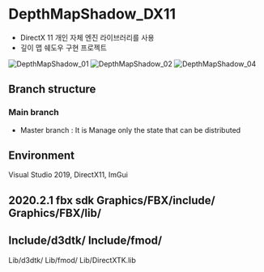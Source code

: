 # DepthMapShadow_DX11
* DirectX 11 개인 자체 엔진 라이브러리를 사용 
* 깊이 맵 쉐도우 구현 프로젝트

![DepthMapShadow_01](https://user-images.githubusercontent.com/48117119/165521993-48964af9-50b9-4753-839d-45d6d457108c.gif)
![DepthMapShadow_02](https://user-images.githubusercontent.com/48117119/165522027-b540b3c8-74c7-4bd6-8988-bca93e8a74a8.jpg)
![DepthMapShadow_04](https://user-images.githubusercontent.com/48117119/165522066-9256d11e-7e92-49c0-a2e9-a2f120a42182.jpg)

## Branch structure

### Main branch
* Master branch : It is Manage only the state that can be distributed

## Environment
Visual Studio 2019, DirectX11, ImGui

2020.2.1 fbx sdk
Graphics/FBX/include/
Graphics/FBX/lib/
--
Include/d3dtk/
Include/fmod/
--
Lib/d3dtk/
Lib/fmod/
Lib/DirectXTK.lib
